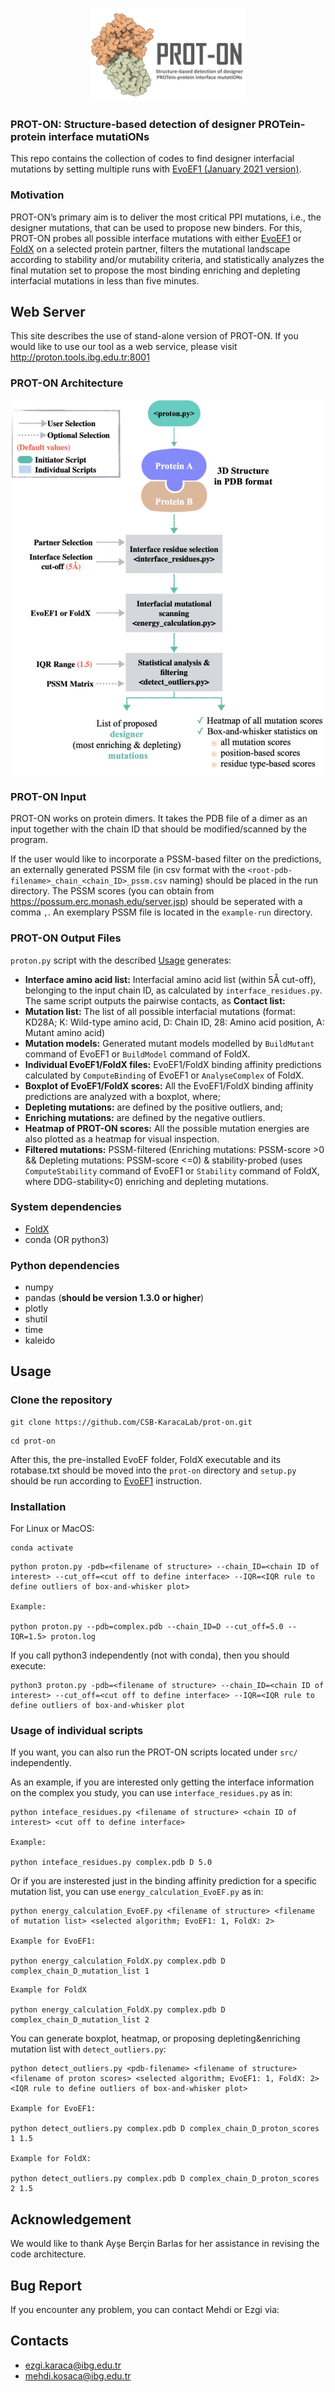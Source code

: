 <p align="center">
  <img width="250" height="150" src="logo.png">
</p>

### PROT-ON: Structure-based detection of designer PROTein-protein interface mutatiONs

This repo contains the collection of codes to find designer interfacial mutations by setting multiple runs with [EvoEF1 (January 2021 version)](https://github.com/tommyhuangthu/EvoEF). 

### Motivation
PROT-ON’s primary aim is to deliver the most critical PPI mutations, i.e., the designer mutations, that can be used to propose new binders. For this, PROT-ON probes all possible interface mutations with either [EvoEF1](https://github.com/tommyhuangthu/EvoEF) or [FoldX](http://foldxsuite.crg.eu/) on a selected protein partner, filters the mutational landscape according to stability and/or mutability criteria, and statistically analyzes the final mutation set to propose the most binding enriching and depleting interfacial mutations in less than five minutes.

## Web Server
This site describes the use of stand-alone version of PROT-ON. If you would like to use our tool as a web service, please visit  http://proton.tools.ibg.edu.tr:8001

### PROT-ON Architecture
<p align="center">
<img align="center" src="proton_code_architecture.jpg" alt="proton_code_architecture" width = "600" />
</p>

### PROT-ON Input
PROT-ON works on protein dimers. It takes the PDB file of a dimer as an input together with the chain ID that should be modified/scanned by the program. 

If the user would like to incorporate a PSSM-based filter on the predictions, an externally generated PSSM file (in csv format with the `<root-pdb-filename>_chain_<chain_ID>_pssm.csv` naming) should be placed in the run directory. The PSSM scores (you can obtain from https://possum.erc.monash.edu/server.jsp) should be seperated with a comma `,`. An exemplary PSSM file is located in the `example-run` directory.

### PROT-ON Output Files
`proton.py` script with the described [Usage](https://github.com/CSB-KaracaLab/prot-on/tree/main#usage) generates: 
  * **Interface amino acid list:** Interfacial amino acid list (within 5Å cut-off), belonging to the input chain ID, as calculated by `interface_residues.py`. The same script outputs the pairwise contacts, as **Contact list:**
  * **Mutation list:** The list of all possible interfacial mutations (format: KD28A; K: Wild-type amino acid, D: Chain ID, 28: Amino acid position, A: Mutant amino acid)
  * **Mutation models:** Generated mutant models modelled by `BuildMutant` command of EvoEF1 or `BuildModel` command of FoldX.
  * **Individual EvoEF1/FoldX files:** EvoEF1/FoldX binding affinity predictions calculated by `ComputeBinding` of EvoEF1 or `AnalyseComplex` of FoldX.
  * **Boxplot of EvoEF1/FoldX scores:** All the EvoEF1/FoldX binding affinity predictions are analyzed with a boxplot, where;
  * **Depleting mutations:** are defined by the positive outliers, and;
  * **Enriching mutations:** are defined by the negative outliers. 
  * **Heatmap of PROT-ON scores:** All the possible mutation energies are also plotted as a heatmap for visual inspection.
  * **Filtered mutations:** PSSM-filtered (Enriching mutations: PSSM-score >0 && Depleting mutations: PSSM-score <=0) & stability-probed (uses `ComputeStability` command of EvoEF1 or `Stability` command of FoldX, where DDG-stability<0) enriching and depleting mutations.
  
### System dependencies
* [FoldX](http://foldxsuite.crg.eu/)
* conda (OR python3)
### Python dependencies
* numpy
* pandas (**should be version 1.3.0 or higher**)
* plotly
* shutil
* time
* kaleido
## Usage
### Clone the repository
```
git clone https://github.com/CSB-KaracaLab/prot-on.git
```
```
cd prot-on
```
After this, the pre-installed EvoEF folder, FoldX executable and its rotabase.txt should be moved into the `prot-on` directory and `setup.py` should be run according to [EvoEF1](https://github.com/tommyhuangthu/EvoEF) instruction.

### Installation
For Linux or MacOS:
```
conda activate
```
```
python proton.py -pdb=<filename of structure> --chain_ID=<chain ID of interest> --cut_off=<cut off to define interface> --IQR=<IQR rule to define outliers of box-and-whisker plot>

Example:

python proton.py --pdb=complex.pdb --chain_ID=D --cut_off=5.0 --IQR=1.5> proton.log
```
If you call python3 independently (not with conda), then you should execute:
``` 
python3 proton.py -pdb=<filename of structure> --chain_ID=<chain ID of interest> --cut_off=<cut off to define interface> --IQR=<IQR rule to define outliers of box-and-whisker plot
```
### Usage of individual scripts
If you want, you can also run the PROT-ON scripts located under `src/` independently. 

As an example, if you are interested only getting the interface information on the complex you study, you can use `interface_residues.py` as in:
```
python inteface_residues.py <filename of structure> <chain ID of interest> <cut off to define interface>

Example:

python inteface_residues.py complex.pdb D 5.0
```
Or if you are insterested just in the binding affinity prediction for a specific mutation list, you can use `energy_calculation_EvoEF.py` as in:
```
python energy_calculation_EvoEF.py <filename of structure> <filename of mutation list> <selected algorithm; EvoEF1: 1, FoldX: 2> 

Example for EvoEF1:

python energy_calculation_FoldX.py complex.pdb D complex_chain_D_mutation_list 1
```
```
Example for FoldX

python energy_calculation_FoldX.py complex.pdb D complex_chain_D_mutation_list 2
```
You can generate boxplot, heatmap, or proposing depleting&enriching mutation list with `detect_outliers.py`:
```
python detect_outliers.py <pdb-filename> <filename of structure> <filename of proton scores> <selected algorithm; EvoEF1: 1, FoldX: 2> <IQR rule to define outliers of box-and-whisker plot>

Example for EvoEF1:

python detect_outliers.py complex.pdb D complex_chain_D_proton_scores 1 1.5

Example for FoldX:

python detect_outliers.py complex.pdb D complex_chain_D_proton_scores 2 1.5
```

## Acknowledgement
We would like to thank Ayşe Berçin Barlas for her assistance in revising the code architecture.
## Bug Report
If you encounter any problem, you can contact Mehdi or Ezgi via:
## Contacts
* ezgi.karaca@ibg.edu.tr
* mehdi.kosaca@ibg.edu.tr
